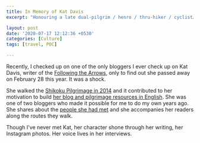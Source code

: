 ```yaml
---
title: In Memory of Kat Davis
excerpt: "Honouring a late dual-pilgrim / henro / thru-hiker / cyclist…"

layout: post
date: '2020-07-17 12:12:36 +0530'
categories: [Culture]
tags: [travel, POC]

---
```


Recently, I checked up on one of the only bloggers I ever check up on Kat Davis, writer of the [Following the Arrows](https://followingthearrows.com/2020/07/16/a-tribute-to-kat-hummingbird-davis/), only to find out she passed away on February 28 this year. It was a shock.

She walked the [Shikoku Pilgrimage in 2014](https://followingthearrows.com/shikoku-88-temple-pilgrimage/) and it contributed to her motivation to build [her blog and pilgrimage resources in English](https://followingthearrows.com/shikoku-88-temple-pilgrimage/). She was one of two bloggers who made it possible for me to do my own years ago. She shares about the [people she had met](https://followingthearrows.com/2014/09/22/day-31-temples-54-55-25km-shikoku-88-temple-pilgrimage/) and she accompanies her readers along the routes they walk.

Though I've never met Kat, her character shone through her writing, her Instagram photos. Her voice lives in her interviews. 